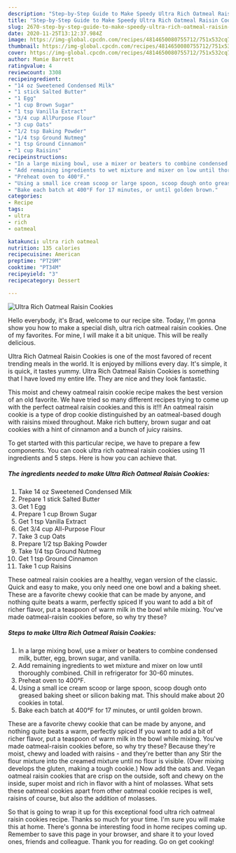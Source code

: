 ```yaml
---
description: "Step-by-Step Guide to Make Speedy Ultra Rich Oatmeal Raisin Cookies"
title: "Step-by-Step Guide to Make Speedy Ultra Rich Oatmeal Raisin Cookies"
slug: 2670-step-by-step-guide-to-make-speedy-ultra-rich-oatmeal-raisin-cookies
date: 2020-11-25T13:12:37.984Z
image: https://img-global.cpcdn.com/recipes/4814650080755712/751x532cq70/ultra-rich-oatmeal-raisin-cookies-recipe-main-photo.jpg
thumbnail: https://img-global.cpcdn.com/recipes/4814650080755712/751x532cq70/ultra-rich-oatmeal-raisin-cookies-recipe-main-photo.jpg
cover: https://img-global.cpcdn.com/recipes/4814650080755712/751x532cq70/ultra-rich-oatmeal-raisin-cookies-recipe-main-photo.jpg
author: Mamie Barrett
ratingvalue: 4
reviewcount: 3308
recipeingredient:
- "14 oz Sweetened Condensed Milk"
- "1 stick Salted Butter"
- "1 Egg"
- "1 cup Brown Sugar"
- "1 tsp Vanilla Extract"
- "3/4 cup AllPurpose Flour"
- "3 cup Oats"
- "1/2 tsp Baking Powder"
- "1/4 tsp Ground Nutmeg"
- "1 tsp Ground Cinnamon"
- "1 cup Raisins"
recipeinstructions:
- "In a large mixing bowl, use a mixer or beaters to combine condensed milk, butter, egg, brown sugar, and vanilla."
- "Add remaining ingredients to wet mixture and mixer on low until thoroughly combined. Chill in refrigerator for 30-60 minutes."
- "Preheat oven to 400°F."
- "Using a small ice cream scoop or large spoon, scoop dough onto greased baking sheet or silicon baking mat. This should make about 20 cookies in total."
- "Bake each batch at 400°F for 17 minutes, or until golden brown."
categories:
- Recipe
tags:
- ultra
- rich
- oatmeal

katakunci: ultra rich oatmeal 
nutrition: 135 calories
recipecuisine: American
preptime: "PT29M"
cooktime: "PT34M"
recipeyield: "3"
recipecategory: Dessert

---
```



![Ultra Rich Oatmeal Raisin Cookies](https://img-global.cpcdn.com/recipes/4814650080755712/751x532cq70/ultra-rich-oatmeal-raisin-cookies-recipe-main-photo.jpg)

Hello everybody, it's Brad, welcome to our recipe site. Today, I'm gonna show you how to make a special dish, ultra rich oatmeal raisin cookies. One of my favorites. For mine, I will make it a bit unique. This will be really delicious.

Ultra Rich Oatmeal Raisin Cookies is one of the most favored of recent trending meals in the world. It is enjoyed by millions every day. It's simple, it is quick, it tastes yummy. Ultra Rich Oatmeal Raisin Cookies is something that I have loved my entire life. They are nice and they look fantastic.

This moist and chewy oatmeal raisin cookie recipe makes the best version of an old favorite. We have tried so many different recipes trying to come up with the perfect oatmeal raisin cookies.and this is it!!! An oatmeal raisin cookie is a type of drop cookie distinguished by an oatmeal-based dough with raisins mixed throughout. Make rich buttery, brown sugar and oat cookies with a hint of cinnamon and a bunch of juicy raisins.


To get started with this particular recipe, we have to prepare a few components. You can cook ultra rich oatmeal raisin cookies using 11 ingredients and 5 steps. Here is how you can achieve that.

<!--inarticleads1-->

##### The ingredients needed to make Ultra Rich Oatmeal Raisin Cookies:

1. Take 14 oz Sweetened Condensed Milk
1. Prepare 1 stick Salted Butter
1. Get 1 Egg
1. Prepare 1 cup Brown Sugar
1. Get 1 tsp Vanilla Extract
1. Get 3/4 cup All-Purpose Flour
1. Take 3 cup Oats
1. Prepare 1/2 tsp Baking Powder
1. Take 1/4 tsp Ground Nutmeg
1. Get 1 tsp Ground Cinnamon
1. Take 1 cup Raisins


These oatmeal raisin cookies are a healthy, vegan version of the classic. Quick and easy to make, you only need one one bowl and a baking sheet. These are a favorite chewy cookie that can be made by anyone, and nothing quite beats a warm, perfectly spiced If you want to add a bit of richer flavor, put a teaspoon of warm milk in the bowl while mixing. You&#39;ve made oatmeal-raisin cookies before, so why try these? 

<!--inarticleads2-->

##### Steps to make Ultra Rich Oatmeal Raisin Cookies:

1. In a large mixing bowl, use a mixer or beaters to combine condensed milk, butter, egg, brown sugar, and vanilla.
1. Add remaining ingredients to wet mixture and mixer on low until thoroughly combined. Chill in refrigerator for 30-60 minutes.
1. Preheat oven to 400°F.
1. Using a small ice cream scoop or large spoon, scoop dough onto greased baking sheet or silicon baking mat. This should make about 20 cookies in total.
1. Bake each batch at 400°F for 17 minutes, or until golden brown.


These are a favorite chewy cookie that can be made by anyone, and nothing quite beats a warm, perfectly spiced If you want to add a bit of richer flavor, put a teaspoon of warm milk in the bowl while mixing. You&#39;ve made oatmeal-raisin cookies before, so why try these? Because they&#39;re moist, chewy and loaded with raisins - and they&#39;re better than any Stir the flour mixture into the creamed mixture until no flour is visible. (Over mixing develops the gluten, making a tough cookie.) Now add the oats and. Vegan oatmeal raisin cookies that are crisp on the outside, soft and chewy on the inside, super moist and rich in flavor with a hint of molasses. What sets these oatmeal cookies apart from other oatmeal cookie recipes is well, raisins of course, but also the addition of molasses. 

So that is going to wrap it up for this exceptional food ultra rich oatmeal raisin cookies recipe. Thanks so much for your time. I'm sure you will make this at home. There's gonna be interesting food in home recipes coming up. Remember to save this page in your browser, and share it to your loved ones, friends and colleague. Thank you for reading. Go on get cooking!
